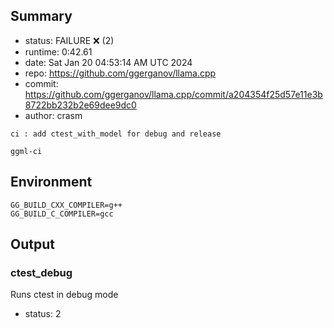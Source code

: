 ## Summary

- status:  FAILURE ❌ (2)
- runtime: 0:42.61
- date:    Sat Jan 20 04:53:14 AM UTC 2024
- repo:    https://github.com/ggerganov/llama.cpp
- commit:  https://github.com/ggerganov/llama.cpp/commit/a204354f25d57e11e3b8722bb232b2e69dee9dc0
- author:  crasm
```
ci : add ctest_with_model for debug and release

ggml-ci
```

## Environment

```
GG_BUILD_CXX_COMPILER=g++
GG_BUILD_C_COMPILER=gcc
```

## Output

### ctest_debug

Runs ctest in debug mode
- status: 2
```

```

